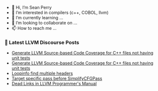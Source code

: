 - 👋 Hi, I’m Sean Perry
- 👀 I’m interested in compilers (c++, COBOL, llvm)
- 🌱 I’m currently learning ...
- 💞️ I’m looking to collaborate on ...
- 📫 How to reach me ...

<!---
s66perry/s66perry is a ✨ special ✨ repository because its `README.md` (this file) appears on your GitHub profile.
You can click the Preview link to take a look at your changes.
--->
### 📕 Latest LLVM Discourse Posts

<!-- DISCOURSE-LLVM:START -->
- [Generate LLVM Source-based Code Coverage for C++ files not having unit tests](https://discourse.llvm.org/t/generate-llvm-source-based-code-coverage-for-c-files-not-having-unit-tests/64080#post_5)
- [Generate LLVM Source-based Code Coverage for C++ files not having unit tests](https://discourse.llvm.org/t/generate-llvm-source-based-code-coverage-for-c-files-not-having-unit-tests/64080#post_4)
- [Loopinfo find multiple headers](https://discourse.llvm.org/t/loopinfo-find-multiple-headers/64057#post_5)
- [Target specific pass before SimplifyCFGPass](https://discourse.llvm.org/t/target-specific-pass-before-simplifycfgpass/63905#post_4)
- [Dead Links in LLVM Programmer&#39;s Manual](https://discourse.llvm.org/t/dead-links-in-llvm-programmers-manual/64089#post_2)
<!-- DISCOURSE-LLVM:END -->
